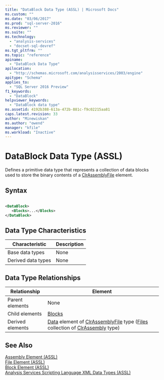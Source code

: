 ```yaml
---
title: "DataBlock Data Type (ASSL) | Microsoft Docs"
ms.custom: ""
ms.date: "03/06/2017"
ms.prod: "sql-server-2016"
ms.reviewer: ""
ms.suite: ""
ms.technology: 
  - "analysis-services"
  - "docset-sql-devref"
ms.tgt_pltfrm: ""
ms.topic: "reference"
apiname: 
  - "DataBlock Data Type"
apilocation: 
  - "http://schemas.microsoft.com/analysisservices/2003/engine"
apitype: "Schema"
applies_to: 
  - "SQL Server 2016 Preview"
f1_keywords: 
  - "DataBlock"
helpviewer_keywords: 
  - "DataBlock data type"
ms.assetid: 4192b388-613a-472b-881c-f9c02215aa81
caps.latest.revision: 33
author: "Minewiskan"
ms.author: "owend"
manager: "kfile"
ms.workload: "Inactive"
---
```

# DataBlock Data Type (ASSL)
  Defines a primitive data type that represents a collection of data blocks used to store the binary contents of a [ClrAssemblyFile](../../../analysis-services/scripting/data-type/clrassemblyfile-data-type-assl.md) element.  
  
## Syntax  
  
```xml  
  
<DataBlock>  
   <Blocks>...</Blocks>  
</DataBlock>  
```  
  
## Data Type Characteristics  
  
|Characteristic|Description|  
|--------------------|-----------------|  
|Base data types|None|  
|Derived data types|None|  
  
## Data Type Relationships  
  
|Relationship|Element|  
|------------------|-------------|  
|Parent elements|None|  
|Child elements|[Blocks](../../../analysis-services/scripting/collections/blocks-element-assl.md)|  
|Derived elements|[Data](../../../analysis-services/scripting/objects/data-element-assl.md) element of [ClrAssemblyFile](../../../analysis-services/scripting/data-type/clrassemblyfile-data-type-assl.md) type ([Files](../../../analysis-services/scripting/collections/files-element-assl.md) collection of [ClrAssembly](../../../analysis-services/scripting/data-type/clrassembly-data-type-assl.md) type)|  
  
## See Also  
 [Assembly Element &#40;ASSL&#41;](../../../analysis-services/scripting/objects/assembly-element-assl.md)   
 [File Element &#40;ASSL&#41;](../../../analysis-services/scripting/objects/file-element-assl.md)   
 [Block Element &#40;ASSL&#41;](../../../analysis-services/scripting/objects/block-element-assl.md)   
 [Analysis Services Scripting Language XML Data Types &#40;ASSL&#41;](../../../analysis-services/scripting/data-type/analysis-services-scripting-language-xml-data-types-assl.md)  
  
  
